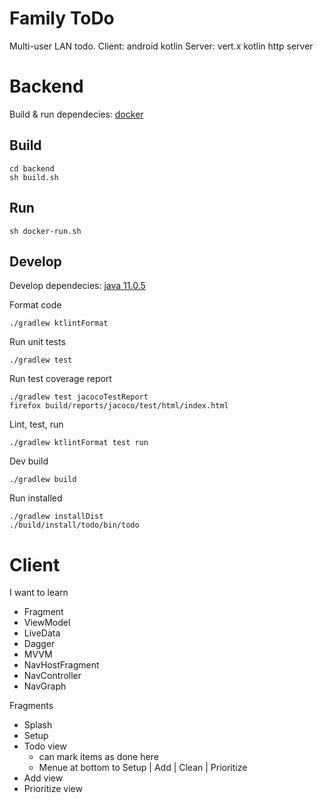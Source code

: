 Family ToDo
===========

Multi-user LAN todo.
Client: android kotlin
Server: vert.x kotlin http server


Backend
=======

Build & run dependecies: [docker](https://www.docker.com/)


Build
-----

    cd backend
    sh build.sh

Run
---

    sh docker-run.sh


Develop
-------

Develop dependecies: [java 11.0.5](https://sdkman.io/)

Format code

    ./gradlew ktlintFormat

Run unit tests

    ./gradlew test

Run test coverage report

    ./gradlew test jacocoTestReport
    firefox build/reports/jacoco/test/html/index.html

Lint, test, run

    ./gradlew ktlintFormat test run

Dev build

    ./gradlew build

Run installed

    ./gradlew installDist
    ./build/install/todo/bin/todo


Client
======

I want to learn
- Fragment
- ViewModel
- LiveData
- Dagger
- MVVM
- NavHostFragment
- NavController
- NavGraph

Fragments
- Splash
- Setup
- Todo view
    - can mark items as done here
    - Menue at bottom to Setup | Add | Clean | Prioritize
- Add view
- Prioritize view
